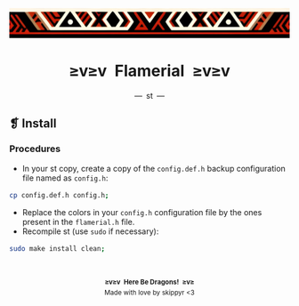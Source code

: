<p align="center">
	<img alt="" src="../../assets/ornament.png" width=1020 />
</p>
<h1 align="center">≥v≥v&ensp;Flamerial&ensp;≥v≥v</h1>
<p align="center">—&ensp;st&ensp;—</p>

## ❡ Install

### Procedures

- In your st copy, create a copy of the `config.def.h` backup configuration file named as `config.h`:

```zsh
cp config.def.h config.h;
```

- Replace the colors in your `config.h` configuration file by the ones present in the `flamerial.h` file.
- Recompile st (use `sudo` if necessary):

```zsh
sudo make install clean;
```

&ensp;
<p align="center"><sup><strong>≥v≥v&ensp;Here Be Dragons!&ensp;≥v≥</strong><br />Made with love by skippyr <3</sup></p>
